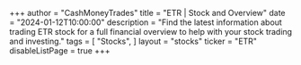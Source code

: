 +++
author = "CashMoneyTrades"
title = "ETR | Stock and Overview"
date = "2024-01-12T10:00:00"
description = "Find the latest information about trading ETR stock for a full financial overview to help with your stock trading and investing."
tags = [
   "Stocks",
]
layout = "stocks"
ticker = "ETR"
disableListPage = true
+++
